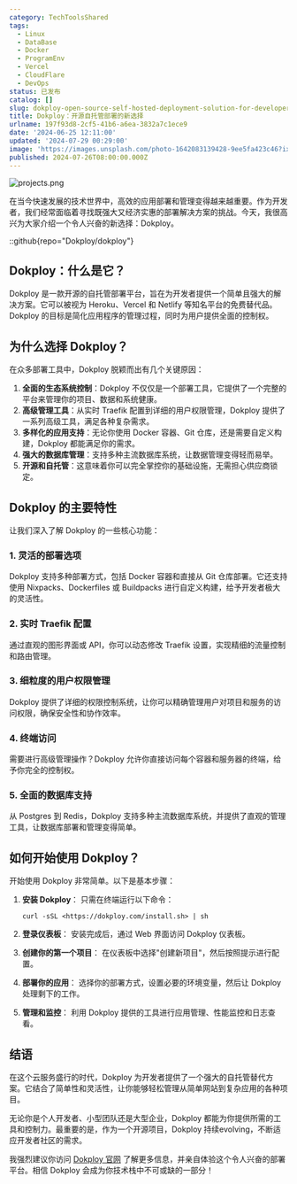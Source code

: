 ```yaml
---
category: TechToolsShared
tags:
  - Linux
  - DataBase
  - Docker
  - ProgramEnv
  - Vercel
  - CloudFlare
  - DevOps
status: 已发布
catalog: []
slug: dokploy-open-source-self-hosted-deployment-solution-for-developers
title: Dokploy：开源自托管部署的新选择
urlname: 197f93d8-2cf5-41b6-a6ea-3832a7c1ece9
date: '2024-06-25 12:11:00'
updated: '2024-07-29 00:29:00'
image: 'https://images.unsplash.com/photo-1642083139428-9ee5fa423c46?ixlib=rb-4.0.3&q=85&fm=jpg&crop=entropy&cs=srgb'
published: 2024-07-26T08:00:00.000Z
---
```


![projects.png](https://prod-files-secure.s3.us-west-2.amazonaws.com/5d24fe63-e567-4804-86f9-9fdc62e13082/adfdc1fe-2109-46ac-9ad4-f50e8631f20c/projects.png?X-Amz-Algorithm=AWS4-HMAC-SHA256&X-Amz-Content-Sha256=UNSIGNED-PAYLOAD&X-Amz-Credential=ASIAZI2LB46632AL6OY6%2F20250213%2Fus-west-2%2Fs3%2Faws4_request&X-Amz-Date=20250213T053557Z&X-Amz-Expires=3600&X-Amz-Security-Token=IQoJb3JpZ2luX2VjEOL%2F%2F%2F%2F%2F%2F%2F%2F%2F%2FwEaCXVzLXdlc3QtMiJGMEQCIHslLpiQfdLjSQRa24WIP5h2RupSN9W523gmaHbPKpBMAiACSfazIL7JrsieiRzj4rVdqOE7pjpeIB8%2Buhm3C6pn1iqIBAj7%2F%2F%2F%2F%2F%2F%2F%2F%2F%2F8BEAAaDDYzNzQyMzE4MzgwNSIMnM7zFPAkSgoyOFVGKtwDo0sh5ZTS9OSAJJoIlfMGswLkFSQaicOJ2gORBXbEeemXaQPpId3HY6abdOwXePbQjHhOTTkhN3QhRMgpxjPXnFQxBQqoeRJz%2FX5eA%2B%2BlHwG%2B4n9BJHc3h%2FJRgqoZAQq8WJtnhRSU0MSau%2FYT8%2Fz90X4ZFZwYVUoMrbPD1EHgQCbOEqD%2BV8IDKK2GQQmze576JBl6%2BjiksLs142bzlTsRPA7%2BGkzjFAhQ07P8MjxQgmNbnBzg7rVErK93TKGhqu7fD1glx2%2B5jobNJZTVQxq5wOuTDPQi9soaqHobklquik7bXTBsIizPY4YN4n2T7ZzlsBElb4TMVb%2B8up61ki1%2Bf%2BvuRew%2Fqj3oqUnf1SAhE2%2FGqgDi%2F8%2F3ydtsQtBThqJaWN3HDONJZMIoyxwPLqT%2BCRrq%2Bs9UMweaeHK590yXwjEzEe5qPTOaOicCLieaqxK6PcWOvUFuLVJk4Wpi3YBuj4DPp13lrGyA9O7wJbGpoVqH6VcoXbhiAR1mKsxQP%2BwGsR3o6aTxsbdPcEOhRgSxwjNaTr8llmiBIrX1t40w3ULNs8YqYGbArvu6eQvwLfc%2Bz89ef8XmHKO89SQtDUZx21tdN6EroOXCKIE5Y2ejrIgW%2Bv8%2B%2BXReH885oTMwzZe1vQY6pgGK0Fbkn39mB2IXvJksugJlBrvnhbHIFvDxDKX7lYeZckKyFRmHRmQTjFk0GnLvkJOVinaEFI22p4Bk82uyKrVFEZeE1GcEMErO4wCpw0kOtEyWluL7QhjTn3hFwo0xO7%2BInU7a4wko82aTd08UNqBBNf1afNpHL2ZvII%2F924DpCwUEtxlD0NPIvSk%2Bx8XKqbWXQfoKC30CIVAXc7d%2FGbCG1APrUiTf&X-Amz-Signature=2c2b2a0103db80ca8152b17f16b4921b26161787a9d764d50d69a4e31e22593a&X-Amz-SignedHeaders=host&x-id=GetObject)


在当今快速发展的技术世界中，高效的应用部署和管理变得越来越重要。作为开发者，我们经常面临着寻找既强大又经济实惠的部署解决方案的挑战。今天，我很高兴为大家介绍一个令人兴奋的新选择：Dokploy。


::github{repo="Dokploy/dokploy"}


## Dokploy：什么是它？


Dokploy 是一款开源的自托管部署平台，旨在为开发者提供一个简单且强大的解决方案。它可以被视为 Heroku、Vercel 和 Netlify 等知名平台的免费替代品。Dokploy 的目标是简化应用程序的管理过程，同时为用户提供全面的控制权。


## 为什么选择 Dokploy？


在众多部署工具中，Dokploy 脱颖而出有几个关键原因：

1. **全面的生态系统控制**：Dokploy 不仅仅是一个部署工具，它提供了一个完整的平台来管理你的项目、数据和系统健康。
2. **高级管理工具**：从实时 Traefik 配置到详细的用户权限管理，Dokploy 提供了一系列高级工具，满足各种复杂需求。
3. **多样化的应用支持**：无论你使用 Docker 容器、Git 仓库，还是需要自定义构建，Dokploy 都能满足你的需求。
4. **强大的数据库管理**：支持多种主流数据库系统，让数据管理变得轻而易举。
5. **开源和自托管**：这意味着你可以完全掌控你的基础设施，无需担心供应商锁定。

## Dokploy 的主要特性


让我们深入了解 Dokploy 的一些核心功能：


### 1. 灵活的部署选项


Dokploy 支持多种部署方式，包括 Docker 容器和直接从 Git 仓库部署。它还支持使用 Nixpacks、Dockerfiles 或 Buildpacks 进行自定义构建，给予开发者极大的灵活性。


### 2. 实时 Traefik 配置


通过直观的图形界面或 API，你可以动态修改 Traefik 设置，实现精细的流量控制和路由管理。


### 3. 细粒度的用户权限管理


Dokploy 提供了详细的权限控制系统，让你可以精确管理用户对项目和服务的访问权限，确保安全性和协作效率。


### 4. 终端访问


需要进行高级管理操作？Dokploy 允许你直接访问每个容器和服务器的终端，给予你完全的控制权。


### 5. 全面的数据库支持


从 Postgres 到 Redis，Dokploy 支持多种主流数据库系统，并提供了直观的管理工具，让数据库部署和管理变得简单。


## 如何开始使用 Dokploy？


开始使用 Dokploy 非常简单。以下是基本步骤：

1. **安装 Dokploy**：
只需在终端运行以下命令：

	```plain text
	curl -sSL <https://dokploy.com/install.sh> | sh
	```

2. **登录仪表板**：
安装完成后，通过 Web 界面访问 Dokploy 仪表板。
3. **创建你的第一个项目**：
在仪表板中选择"创建新项目"，然后按照提示进行配置。
4. **部署你的应用**：
选择你的部署方式，设置必要的环境变量，然后让 Dokploy 处理剩下的工作。
5. **管理和监控**：
利用 Dokploy 提供的工具进行应用管理、性能监控和日志查看。

## 结语


在这个云服务盛行的时代，Dokploy 为开发者提供了一个强大的自托管替代方案。它结合了简单性和灵活性，让你能够轻松管理从简单网站到复杂应用的各种项目。


无论你是个人开发者、小型团队还是大型企业，Dokploy 都能为你提供所需的工具和控制力。最重要的是，作为一个开源项目，Dokploy 持续evolving，不断适应开发者社区的需求。


我强烈建议你访问 [Dokploy 官网](https://dokploy.com/) 了解更多信息，并亲自体验这个令人兴奋的部署平台。相信 Dokploy 会成为你技术栈中不可或缺的一部分！


